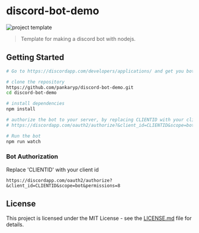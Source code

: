 # discord-bot-demo

![project template](https://img.shields.io/badge/project-template-blue.svg?style=flat-square)

> Template for making a discord bot with nodejs.

## Getting Started

```sh
# Go to https://discordapp.com/developers/applications/ and get you bot credentials

# clone the repository
https://github.com/pankaryp/discord-bot-demo.git
cd discord-bot-demo

# install dependencies
npm install

# authorize the bot to your server, by replacing CLIENTID with your client id
# https://discordapp.com/oauth2/authorize?&client_id=CLIENTID&scope=bot&permissions=8

# Run the bot
npm run watch
```

### Bot Authorization
Replace 'CLIENTID' with your client id
```
https://discordapp.com/oauth2/authorize?&client_id=CLIENTID&scope=bot&permissions=8
```

## License

This project is licensed under the MIT License - see the [LICENSE.md](LICENSE.md) file for details.
